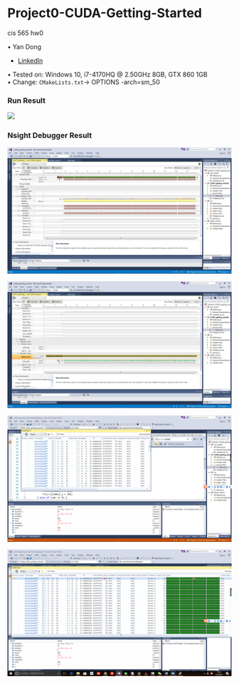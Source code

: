 # Project0-CUDA-Getting-Started
cis 565 hw0

•	Yan Dong<br>
* [LinkedIn](https://www.linkedin.com/in/%E8%A8%80-%E8%91%A3-572b1113b/)<br>

•	Tested on: Windows 10, i7-4170HQ @ 2.50GHz 8GB, GTX 860 1GB <br>
•	Change: `CMakeLists.txt`-> OPTIONS -arch=sm_50<br>

### Run Result

![](0.JPG)

### Nsight Debugger Result

![](1.png)

![](2.png)

![](3.png)

![](4.png)
